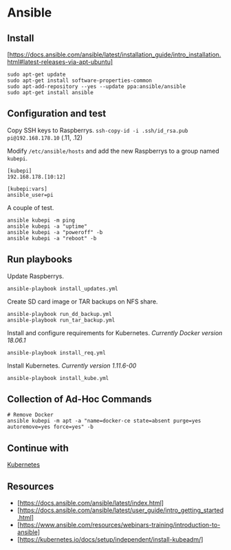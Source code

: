 # Ansible

## Install
[https://docs.ansible.com/ansible/latest/installation_guide/intro_installation.html#latest-releases-via-apt-ubuntu]

```
sudo apt-get update
sudo apt-get install software-properties-common
sudo apt-add-repository --yes --update ppa:ansible/ansible
sudo apt-get install ansible
```

## Configuration and test
Copy SSH keys to Raspberrys.
`ssh-copy-id -i .ssh/id_rsa.pub pi@192.168.178.10` (.11, .12)

Modify `/etc/ansible/hosts` and add the new Raspberrys to a group named `kubepi`.
```
[kubepi]
192.168.178.[10:12]

[kubepi:vars]
ansible_user=pi
```

A couple of test.

```
ansible kubepi -m ping
ansible kubepi -a "uptime"
ansible kubepi -a "poweroff" -b
ansible kubepi -a "reboot" -b
```

## Run playbooks
Update Raspberrys.

`ansible-playbook install_updates.yml`

Create SD card image or TAR backups on NFS share.

```
ansible-playbook run_dd_backup.yml
ansible-playbook run_tar_backup.yml
```

Install and configure requirements for Kubernetes. *Currently Docker version 18.06.1*
```
ansible-playbook install_req.yml
```

Install Kubernetes. *Currently version 1.11.6-00*
```
ansible-playbook install_kube.yml
```

## Collection of Ad-Hoc Commands
```
# Remove Docker
ansible kubepi -m apt -a "name=docker-ce state=absent purge=yes autoremove=yes force=yes" -b
```

## Continue with
[Kubernetes](https://github.com/vzovko/KubePi/tree/master/Kubernetes)

## Resources
* [https://docs.ansible.com/ansible/latest/index.html]
* [https://docs.ansible.com/ansible/latest/user_guide/intro_getting_started.html]
* [https://www.ansible.com/resources/webinars-training/introduction-to-ansible]
* [https://kubernetes.io/docs/setup/independent/install-kubeadm/]

